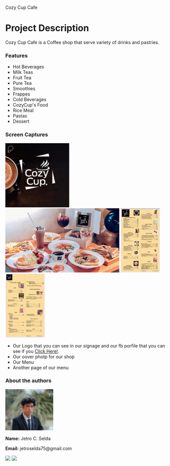 Cozy Cup Cafe

<h1>Project Description</h1>
<p>Cozy Cup Cafe is a Coffee shop that serve variety of drinks and pastries.</p>

<h3>Features</h3>
<ul>
  <li>Hot Beverages</li>
  <li>Milk Teas</li>
  <li>Fruit Tea</li>
  <li>Pure Tea</li>
  <li>Smoothies</li>
  <li>Frappes</li>
  <li>Cold Beverages</li>
  <li>CozyCup's Food</li>
  <li>Rice Meal</li>
  <li>Pastas</li>
  <li>Dessert</li>
</ul>

<h3>Screen Captures</h3>
<p><img src = cozycuplogo.jpg height = "200"> <img src = cover.png height = "200"> <img src = fullmenu.jpg height = "200"> <img src = fullmenu2.jpg height = "200"></p>
<ul>
  <li>Our Logo that you can see in our signage and our fb porfile that you can see if you <a href = "https://www.facebook.com/cozycup.com.ph">Click Here!</a>.</li>
  <li>Our oover photp for our shop</li>
  <li>Our Menu</li>
  <li>Another page of our menu</li>
</ul>

<h3>About the authors</h3>
<p><img src="Myphoto.png" alt="Myphoto" width="150"></p>
<p><b>Name:</b> Jetro C. Selda</p>
<p><b>Email:</b> jetroselda75@gmail.com</p>

<p><a href="https://www.facebook.com/jetro.casenaresselda/"><img src="https://github.com/gauravghongde/social-icons/blob/master/PNG/Color/Facebook.png?raw=true" height="50"></a>       <a href="https://github.com/JetroSelda"><img src="https://github.com/gauravghongde/social-icons/blob/master/PNG/Color/Github.png?raw=true" height="50"></a></p>

